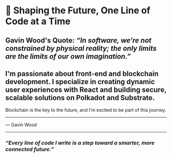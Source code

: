 # 🌟 Shaping the Future, One Line of Code at a Time

## Gavin Wood's Quote:  *“In software, we’re not constrained by physical reality; the only limits are the limits of our own imagination.”*  

## I'm passionate about front-end and blockchain development. I specialize in creating dynamic user experiences with **React** and building secure, scalable solutions on **Polkadot** and **Substrate**.

Blockchain is the key to the future, and I'm excited to be part of this journey.

---


— Gavin Wood

---

### *“Every line of code I write is a step toward a smarter, more connected future.”*
